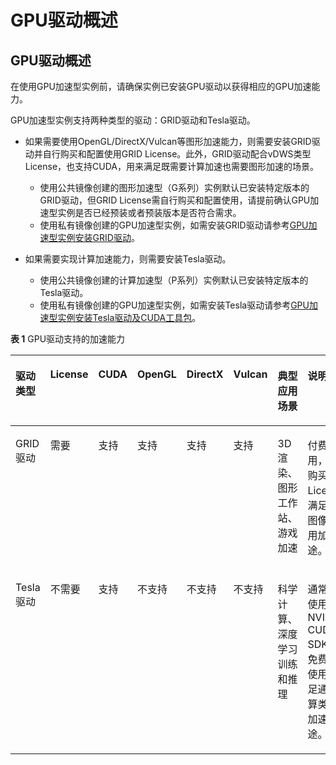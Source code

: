 # GPU驱动概述<a name="ZH-CN_TOPIC_0234802636"></a>

## GPU驱动概述<a name="section134733278713"></a>

在使用GPU加速型实例前，请确保实例已安装GPU驱动以获得相应的GPU加速能力。

GPU加速型实例支持两种类型的驱动：GRID驱动和Tesla驱动。

-   如果需要使用OpenGL/DirectX/Vulcan等图形加速能力，则需要安装GRID驱动并自行购买和配置使用GRID License。此外，GRID驱动配合vDWS类型License，也支持CUDA，用来满足既需要计算加速也需要图形加速的场景。
    -   使用公共镜像创建的图形加速型（G系列）实例默认已安装特定版本的GRID驱动，但GRID License需自行购买和配置使用，请提前确认GPU加速型实例是否已经预装或者预装版本是否符合需求。
    -   使用私有镜像创建的GPU加速型实例，如需安装GRID驱动请参考[GPU加速型实例安装GRID驱动](GPU加速型实例安装GRID驱动.md)。

-   如果需要实现计算加速能力，则需要安装Tesla驱动。
    -   使用公共镜像创建的计算加速型（P系列）实例默认已安装特定版本的Tesla驱动。
    -   使用私有镜像创建的GPU加速型实例，如需安装Tesla驱动请参考[GPU加速型实例安装Tesla驱动及CUDA工具包](GPU加速型实例安装Tesla驱动及CUDA工具包.md)。


**表 1**  GPU驱动支持的加速能力

<a name="table8917107174212"></a>
<table><thead align="left"><tr id="row991219704215"><th class="cellrowborder" valign="top" width="14.421442144214422%" id="mcps1.2.9.1.1"><p id="p39120764214"><a name="p39120764214"></a><a name="p39120764214"></a>驱动类型</p>
</th>
<th class="cellrowborder" valign="top" width="8.260826082608261%" id="mcps1.2.9.1.2"><p id="p139122774218"><a name="p139122774218"></a><a name="p139122774218"></a>License</p>
</th>
<th class="cellrowborder" valign="top" width="7.100710071007101%" id="mcps1.2.9.1.3"><p id="p99125713426"><a name="p99125713426"></a><a name="p99125713426"></a>CUDA</p>
</th>
<th class="cellrowborder" valign="top" width="9.170917091709173%" id="mcps1.2.9.1.4"><p id="p209123714425"><a name="p209123714425"></a><a name="p209123714425"></a>OpenGL</p>
</th>
<th class="cellrowborder" valign="top" width="7.640764076407641%" id="mcps1.2.9.1.5"><p id="p091214714427"><a name="p091214714427"></a><a name="p091214714427"></a>DirectX</p>
</th>
<th class="cellrowborder" valign="top" width="10.201020102010201%" id="mcps1.2.9.1.6"><p id="p691216704210"><a name="p691216704210"></a><a name="p691216704210"></a>Vulcan</p>
</th>
<th class="cellrowborder" valign="top" width="23.332333233323336%" id="mcps1.2.9.1.7"><p id="p179123724213"><a name="p179123724213"></a><a name="p179123724213"></a>典型应用场景</p>
</th>
<th class="cellrowborder" valign="top" width="19.87198719871987%" id="mcps1.2.9.1.8"><p id="p18178924144619"><a name="p18178924144619"></a><a name="p18178924144619"></a>说明</p>
</th>
</tr>
</thead>
<tbody><tr id="row1855995618596"><td class="cellrowborder" valign="top" width="14.421442144214422%" headers="mcps1.2.9.1.1 "><p id="p1591447114213"><a name="p1591447114213"></a><a name="p1591447114213"></a>GRID驱动</p>
</td>
<td class="cellrowborder" valign="top" width="8.260826082608261%" headers="mcps1.2.9.1.2 "><p id="p14915207134210"><a name="p14915207134210"></a><a name="p14915207134210"></a>需要</p>
</td>
<td class="cellrowborder" valign="top" width="7.100710071007101%" headers="mcps1.2.9.1.3 "><p id="p16915273428"><a name="p16915273428"></a><a name="p16915273428"></a>支持</p>
</td>
<td class="cellrowborder" valign="top" width="9.170917091709173%" headers="mcps1.2.9.1.4 "><p id="p119161479424"><a name="p119161479424"></a><a name="p119161479424"></a>支持</p>
</td>
<td class="cellrowborder" valign="top" width="7.640764076407641%" headers="mcps1.2.9.1.5 "><p id="p6917177104211"><a name="p6917177104211"></a><a name="p6917177104211"></a>支持</p>
</td>
<td class="cellrowborder" valign="top" width="10.201020102010201%" headers="mcps1.2.9.1.6 "><p id="p4917207154214"><a name="p4917207154214"></a><a name="p4917207154214"></a>支持</p>
</td>
<td class="cellrowborder" valign="top" width="23.332333233323336%" headers="mcps1.2.9.1.7 "><p id="p189178715422"><a name="p189178715422"></a><a name="p189178715422"></a>3D渲染、图形工作站、游戏加速</p>
</td>
<td class="cellrowborder" valign="top" width="19.87198719871987%" headers="mcps1.2.9.1.8 "><p id="p197573180464"><a name="p197573180464"></a><a name="p197573180464"></a>付费使用，需要购买License，满足图形图像类应用加速用途。</p>
</td>
</tr>
<tr id="row14531647215"><td class="cellrowborder" valign="top" width="14.421442144214422%" headers="mcps1.2.9.1.1 "><p id="p1391214714214"><a name="p1391214714214"></a><a name="p1391214714214"></a>Tesla驱动</p>
</td>
<td class="cellrowborder" valign="top" width="8.260826082608261%" headers="mcps1.2.9.1.2 "><p id="p13913971429"><a name="p13913971429"></a><a name="p13913971429"></a>不需要</p>
</td>
<td class="cellrowborder" valign="top" width="7.100710071007101%" headers="mcps1.2.9.1.3 "><p id="p10913197154217"><a name="p10913197154217"></a><a name="p10913197154217"></a>支持</p>
</td>
<td class="cellrowborder" valign="top" width="9.170917091709173%" headers="mcps1.2.9.1.4 "><p id="p89131972421"><a name="p89131972421"></a><a name="p89131972421"></a>不支持</p>
</td>
<td class="cellrowborder" valign="top" width="7.640764076407641%" headers="mcps1.2.9.1.5 "><p id="p129137715422"><a name="p129137715422"></a><a name="p129137715422"></a>不支持</p>
</td>
<td class="cellrowborder" valign="top" width="10.201020102010201%" headers="mcps1.2.9.1.6 "><p id="p79138712422"><a name="p79138712422"></a><a name="p79138712422"></a>不支持</p>
</td>
<td class="cellrowborder" valign="top" width="23.332333233323336%" headers="mcps1.2.9.1.7 "><p id="p99135734212"><a name="p99135734212"></a><a name="p99135734212"></a>科学计算、深度学习训练和推理</p>
</td>
<td class="cellrowborder" valign="top" width="19.87198719871987%" headers="mcps1.2.9.1.8 "><p id="p137571518174618"><a name="p137571518174618"></a><a name="p137571518174618"></a>通常搭配使用NVIDIA CUDA SDK，可免费下载使用，满足通用计算类应用加速用途。</p>
</td>
</tr>
</tbody>
</table>

